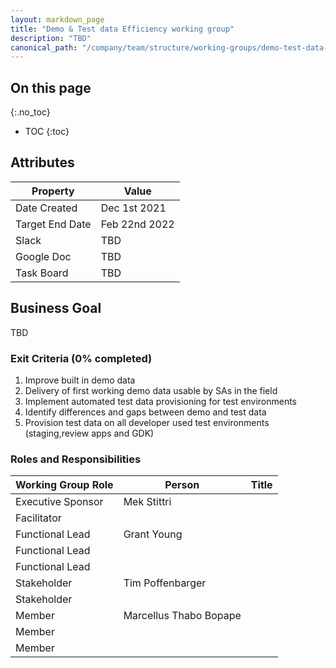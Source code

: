 ```yaml
---
layout: markdown_page
title: "Demo & Test data Efficiency working group"
description: "TBD"
canonical_path: "/company/team/structure/working-groups/demo-test-data-efficiency/"
---
```


## On this page
{:.no_toc}

- TOC
{:toc}

## Attributes

| Property        | Value           |
|-----------------|-----------------|
| Date Created    | Dec 1st 2021 |
| Target End Date | Feb 22nd 2022  |
| Slack           | TBD |
| Google Doc      | TBD |
| Task Board      | TBD |

## Business Goal

TBD

### Exit Criteria (0% completed)

1. Improve built in demo data
1. Delivery of first working demo data usable by SAs in the field
1. Implement automated test data provisioning for test environments  
1. Identify differences and gaps between demo and test data 
1. Provision test data on all developer used test environments (staging,review apps and GDK)


### Roles and Responsibilities

| Working Group Role    | Person                | Title                          |
|-----------------------|------------------------|--------------------------------|
| Executive Sponsor     | Mek Stittri            |                                |
| Facilitator           |                        |                                |
| Functional Lead       | Grant Young            |                                |
| Functional Lead       |                        |                                |
| Functional Lead       |                        |                                |
| Stakeholder           | Tim Poffenbarger       |                                |
| Stakeholder           |                        |                                |
| Member                | Marcellus Thabo Bopape |                                |
| Member                |                        |                                |
| Member                |                        |                                |

